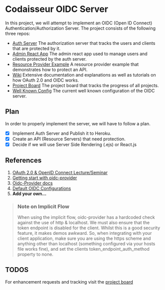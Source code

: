 # Codaisseur OIDC Server

In this project, we will attempt to implement an OIDC (Open ID Connect) Authentication/Authorization Server. The project consists of the following three repos:
- [Auth Server](https://github.com/Official-Codaisseur-Graduate/node-auth-server)
    The authorization server that tracks the users and clients that are protected by it.
- [Admin React App](https://github.com/Official-Codaisseur-Graduate/react-auth-server-admin) 
    The admin react app used to manage users and clients protected by the auth server.
- [Resource Provider Example](https://github.com/Official-Codaisseur-Graduate/node-resource-server-example) 
    A resource provider example that demonstrates how to protect an API.
- [Wiki](https://github.com/Official-Codaisseur-Graduate/node-auth-server/wiki) 
    Extensive documentation and explanations as well as tutorials on how OAuth 2.0 and OIDC works. 
- [Project Board](https://github.com/orgs/Official-Codaisseur-Graduate/projects/1) 
    The project board that tracks the progress of all projects.
- [Well Known Config](https://codaisseur-auth-provider.herokuapp.com/.well-known/openid-configuration) 
    The current well known configuration of the OIDC server.

## Plan
In order to properly implement the server, we will have to follow a plan.

- [x] Implement Auth Server and Publish it to Heroku.
- [x] Create an API (Resource Servers) that need protection.
- [x] Decide if we will use Server Side Rendering (.ejs) or React.js

## References
1. [OAuth 2.0 & OpenID Connect Lecture/Seminar](https://www.youtube.com/watch?v=996OiexHze0)
2. [Getting start with oidc-provider](https://www.scottbrady91.com/OpenID-Connect/Getting-Started-with-oidc-provider)
3. [Oidc-Provider docs](https://github.com/panva/node-oidc-provider/tree/master/docs) 
4. [Default OIDC Configurations](https://github.com/panva/node-oidc-provider/blob/master/docs/README.md) 
5. **Add your own...**

> ### Note on Implicit Flow
> When using the implicit flow, oidc-provider has a hardcoded check against the use of http & localhost. We must also ensure that the token endpoint is disabled for the client. Whilst this is a good security feature, it makes demos awkward. So, when integrating with your client application, make sure you are using the https scheme and anything other than localhost (something configured via your hosts file works fine), and set the clients token_endpoint_auth_method property to none.

## TODOS
For enhancement requests and tracking visit the [project board](https://github.com/orgs/Official-Codaisseur-Graduate/projects/1)